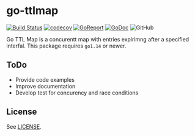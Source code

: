 # go-ttlmap

[![Build Status](https://app.travis-ci.com/dtoubelis/go-ttlmap.svg?branch=master)](https://app.travis-ci.com/github/dtoubelis/go-ttlmap)
[![codecov](https://codecov.io/gh/dtoubelis/go-ttlmap/branch/master/graph/badge.svg)](https://codecov.io/gh/dtoubelis/go-ttlmap)
[![GoReport](https://goreportcard.com/badge/github.com/dtoubelis/go-ttlmap)](https://goreportcard.com/badge/github.com/dtoubelis/go-ttlmap)
[![GoDoc](https://godoc.org/github.com/dtoubelis/go-ttlmap?status.svg)](https://godoc.org/github.com/dtoubelis/go-ttlmap)
![GitHub](https://img.shields.io/github/license/dtoubelis/go-ttlmap)

Go TTL Map is a concurentt map with entries expirimng after a specified interfal. This package
requires `go1.14` or newer.

## ToDo

- Provide code examples
- Improve documentation
- Develop test for concurency and race conditions

## License

See [LICENSE](LICENSE).